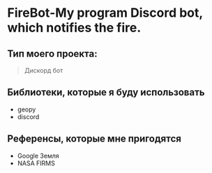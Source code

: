 # FireBot-My program Discord bot, which notifies the fire.
## Тип моего проекта:
> Дискорд бот

## Библиотеки, которые я буду использовать
- geopy
- discord

## Референсы, которые мне пригодятся
- Google Земля
- NASA FIRMS
